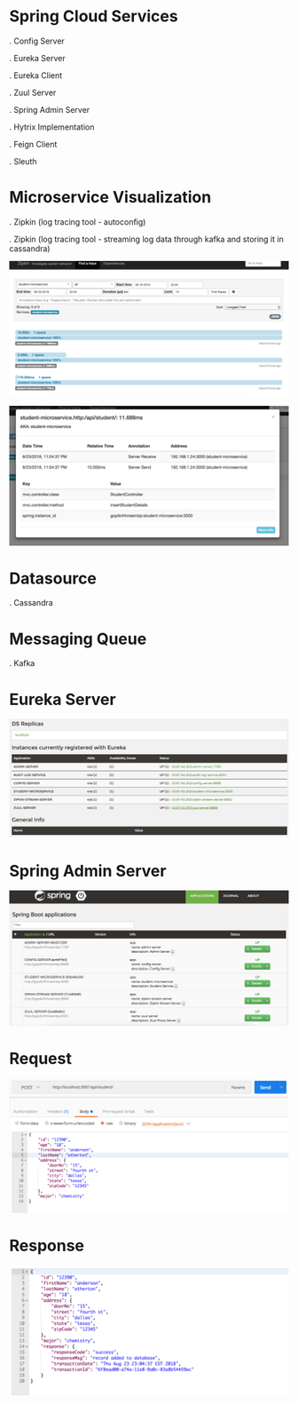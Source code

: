 
# Spring Cloud Services
. Config Server

. Eureka Server

. Eureka Client

. Zuul Server

. Spring Admin Server

. Hytrix Implementation

. Feign Client

. Sleuth

# Microservice Visualization
. Zipkin (log tracing tool - autoconfig)

. Zipkin (log tracing tool - streaming log data through kafka and storing it in cassandra)

![Zipkin Log Tracing](https://github.com/gopikrishhnaChokkalamani/spring-cloud-services/blob/master/spring-cloud-services/zipkin-service.png)

![Zipkin Log Tracing](https://github.com/gopikrishhnaChokkalamani/spring-cloud-services/blob/master/spring-cloud-services/zipkin-trace-details.png)

# Datasource
. Cassandra

# Messaging Queue
. Kafka


# Eureka Server
![Eureka Server](https://github.com/gopikrishhnaChokkalamani/spring-cloud-services/blob/master/spring-cloud-services/eureka-screenshot.png)

# Spring Admin Server
![Spring Admin Server](https://github.com/gopikrishhnaChokkalamani/spring-cloud-services/blob/master/spring-cloud-services/spring-admin-server-screenshot.png)

# Request
![Request](https://github.com/gopikrishhnaChokkalamani/spring-cloud-services/blob/master/spring-cloud-services/request.png)

# Response
![Response](https://github.com/gopikrishhnaChokkalamani/spring-cloud-services/blob/master/spring-cloud-services/response.png)
